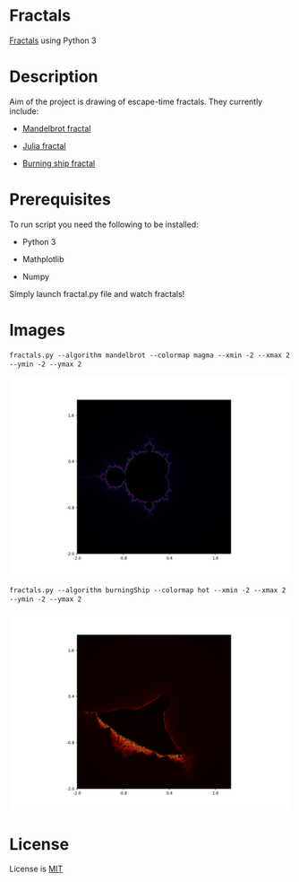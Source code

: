 # Fractals

[Fractals](https://en.wikipedia.org/wiki/Fractal) using Python 3

# Description

Aim of the project is drawing of escape-time fractals. They currently include:

* [Mandelbrot fractal](https://en.wikipedia.org/wiki/Mandelbrot_set)

* [Julia fractal](https://en.wikipedia.org/wiki/Julia_set)

* [Burning ship fractal](https://en.wikipedia.org/wiki/Burning_Ship_fractal)

# Prerequisites

To run script you need the following to be installed:

* Python 3

* Mathplotlib

* Numpy

Simply launch fractal.py file and watch fractals!

# Images

    fractals.py --algorithm mandelbrot --colormap magma --xmin -2 --xmax 2 --ymin -2 --ymax 2

![Alt Mandelbrot](/images/mandelbrot.png?raw=true "Mandelbrot")

    fractals.py --algorithm burningShip --colormap hot --xmin -2 --xmax 2 --ymin -2 --ymax 2

![Alt Burning Ship](/images/burningShip.png?raw=true "Burning Ship")


# License

License is [MIT](../master/LICENSE)


